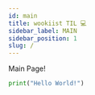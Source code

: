 ```yaml
---
id: main
title: wookiist TIL 💻
sidebar_label: MAIN
sidebar_position: 1
slug: /
---
```


Main Page!

```python
print("Hello World!")
```
